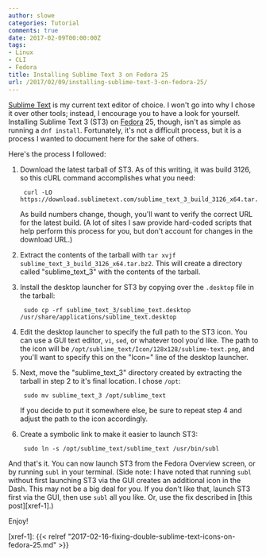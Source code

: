 ```yaml
---
author: slowe
categories: Tutorial
comments: true
date: 2017-02-09T00:00:00Z
tags:
- Linux
- CLI
- Fedora
title: Installing Sublime Text 3 on Fedora 25
url: /2017/02/09/installing-sublime-text-3-on-fedora-25/
---
```


[Sublime Text][link-1] is my current text editor of choice. I won't go into why I chose it over other tools; instead, I encourage you to have a look for yourself. Installing Sublime Text 3 (ST3) on [Fedora][link-2] 25, though, isn't as simple as running a `dnf install`. Fortunately, it's not a difficult process, but it is a process I wanted to document here for the sake of others.

Here's the process I followed:

1. Download the latest tarball of ST3. As of this writing, it was build 3126, so this cURL command accomplishes what you need:

        curl -LO https://download.sublimetext.com/sublime_text_3_build_3126_x64.tar.bz2

    As build numbers change, though, you'll want to verify the correct URL for the latest build. (A lot of sites I saw provide hard-coded scripts that help perform this process for you, but don't account for changes in the download URL.)

2. Extract the contents of the tarball with `tar xvjf sublime_text_3_build_3126_x64.tar.bz2`. This will create a directory called "sublime_text_3" with the contents of the tarball.

3. Install the desktop launcher for ST3 by copying over the `.desktop` file in the tarball:

        sudo cp -rf sublime_text_3/sublime_text.desktop /usr/share/applications/sublime_text.desktop

4. Edit the desktop launcher to specify the full path to the ST3 icon. You can use a GUI text editor, `vi`, `sed`, or whatever tool you'd like. The path to the icon will be `/opt/sublime_text/Icon/128x128/sublime-text.png`, and you'll want to specify this on the "Icon=" line of the desktop launcher.

5. Next, move the "sublime_text_3" directory created by extracting the tarball in step 2 to it's final location. I chose `/opt`:

        sudo mv sublime_text_3 /opt/sublime_text

    If you decide to put it somewhere else, be sure to repeat step 4 and adjust the path to the icon accordingly.

6. Create a symbolic link to make it easier to launch ST3:

        sudo ln -s /opt/sublime_text/sublime_text /usr/bin/subl

And that's it. You can now launch ST3 from the Fedora Overview screen, or by running `subl` in your terminal. (Side note: I have noted that running `subl` without first launching ST3 via the GUI creates an additional icon in the Dash. This may not be a big deal for you. If you don't like that, launch ST3 first via the GUI, then use `subl` all you like. Or, use the fix described in [this post][xref-1].)

Enjoy!



[link-1]: http://www.sublimetext.com/
[link-2]: https://getfedora.org/
[xref-1]: {{< relref "2017-02-16-fixing-double-sublime-text-icons-on-fedora-25.md" >}}
